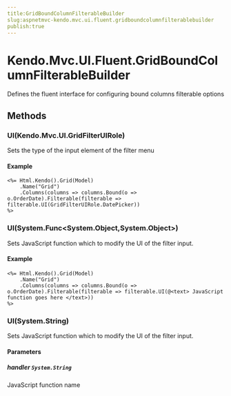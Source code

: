 ```yaml
---
title:GridBoundColumnFilterableBuilder
slug:aspnetmvc-kendo.mvc.ui.fluent.gridboundcolumnfilterablebuilder
publish:true
---
```


# Kendo.Mvc.UI.Fluent.GridBoundColumnFilterableBuilder
Defines the fluent interface for configuring bound columns filterable options



## Methods

### UI(Kendo.Mvc.UI.GridFilterUIRole)
Sets the type of the input element of the filter menu

#### Example

    <%= Html.Kendo().Grid(Model)
        .Name("Grid")
        .Columns(columns => columns.Bound(o => o.OrderDate).Filterable(filterable => filterable.UI(GridFilterUIRole.DatePicker))
    %>
        




### UI(System.Func\<System.Object,System.Object\>)
Sets JavaScript function which to modify the UI of the filter input.

#### Example

    <%= Html.Kendo().Grid(Model)
        .Name("Grid")
        .Columns(columns => columns.Bound(o => o.OrderDate).Filterable(filterable => filterable.UI(@<text> JavaScript function goes here </text>))
    %>
        




### UI(System.String)
Sets JavaScript function which to modify the UI of the filter input.


#### Parameters

##### handler `System.String`
JavaScript function name





